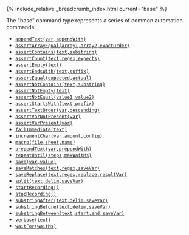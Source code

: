{% include_relative _breadcrumb_index.html current="base" %}

The "base" command type represents a series of common automation commands:

- [`appendText(var,appendWith)`](appendText(var,appendWith).html)
- [`assertArrayEqual(array1,array2,exactOrder)`](assertArrayEqual(array1,array2,exactOrder)html)
- [`assertContains(text,substring)`](assertContains(text,substring)html)
- [`assertCount(text,regex,expects)`](assertCount(text,regex,expects)html)
- [`assertEmpty(text)`](assertEmpty(text)html)
- [`assertEndsWith(text,suffix)`](assertEndsWith(text,suffix)html)
- [`assertEqual(expected,actual)`](assertEqual(expected,actual)html)
- [`assertNotContains(text,substring)`](assertNotContains(text,substring)html)
- [`assertNotEmpty(text)`](assertNotEmpty(text)html)
- [`assertNotEqual(value1,value2)`](assertNotEqual(value1,value2)html)
- [`assertStartsWith(text,prefix)`](assertStartsWith(text,prefix)html)
- [`assertTextOrder(var,descending)`](assertTextOrder(var,descending)html)
- [`assertVarNotPresent(var)`](assertVarNotPresent(var)html)
- [`assertVarPresent(var)`](assertVarPresent(var)html)
- [`failImmediate(text)`](failImmediate(text).html)
- [`incrementChar(var,amount,config)`](incrementChar(var,amount,config)html)
- [`macro(file,sheet,name)`](macro(file,sheet,name)html)
- [`prependText(var,prependWith)`](prependText(var,prependWith).html)
- [`repeatUntil(steps,maxWaitMs)`](repeatUntil(steps,maxWaitMs)html)
- [`save(var,value)`](save(var,value)html)
- [`saveMatches(text,regex,saveVar)`](saveMatches(text,regex,saveVar)html)
- [`saveReplace(text,regex,replace,resultVar)`](saveReplace(text,regex,replace,resultVar)html)
- [`split(text,delim,saveVar)`](split(text,delim,saveVar)html)
- [`startRecording()`](startRecording().html)
- [`stopRecording()`](stopRecording().html)
- [`substringAfter(text,delim,saveVar)`](substringAfter(text,delim,saveVar)html)
- [`substringBefore(text,delim,saveVar)`](substringBefore(text,delim,saveVar)html)
- [`substringBetween(text,start,end,saveVar)`](substringBetween(text,start,end,saveVar)html)
- [`verbose(text)`](verbose(text).html)
- [`waitFor(waitMs)`](waitFor(waitMs)html)
